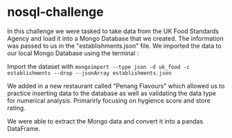 # nosql-challenge

In this challenge we were tasked to take data from the UK Food Standards Agency and load it into a Mongo Database that we created. The information was passed to us in the "establishments.json" file. We imported the data to our local Mongo Database using the terminal :

Import the dataset with `mongoimport --type json -d uk_food -c establishments --drop --jsonArray establishments.json`

We added in a new restaurant called "Penang Flavours" which allowed us to practice inserting data to the database as well as validating the data type for numerical analysis. Primarirly focusing on hygience score and store rating.

We were able to extract the Mongo data and convert it into a pandas DataFrame.